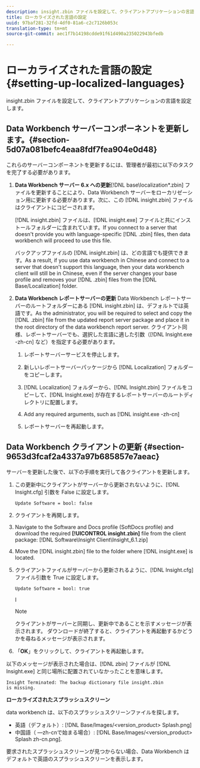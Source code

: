 ```yaml
---
description: insight.zbin ファイルを設定して、クライアントアプリケーションの言語を設定します。
title: ローカライズされた言語の設定
uuid: 97baf281-32fd-4df0-81a6-c2c7126b053c
translation-type: tm+mt
source-git-commit: aec1f7b14198cdde91f61d490a235022943bfedb

---
```



# ローカライズされた言語の設定{#setting-up-localized-languages}

insight.zbin ファイルを設定して、クライアントアプリケーションの言語を設定します。

## Data Workbench サーバーコンポーネントを更新します。{#section-5d07a081befc4eaa8fdf7fea904e0d48}

これらのサーバーコンポーネントを更新するには、管理者が最初に以下のタスクを完了する必要があります。

1. **Data Workbench サーバー 6.x への更新**[!DNL base\localization\*.zbin] ファイルを更新することにより、Data Workbench サーバーをローカリゼーション用に更新する必要があります。次に、この [!DNL insight.zbin] ファイルはクライアントにコピーされます。

   [!DNL insight.zbin] ファイルは、[!DNL insight.exe] ファイルと共にインストールフォルダーに含まれています。If you connect to a server that doesn&#39;t provide you with language-specific [!DNL .zbin] files, then data workbench will proceed to use this file.

   バックアップファイルの [!DNL insight.zbin] は、どの言語でも提供できます。As a result, if you use data workbench in Chinese and connect to a server that doesn&#39;t support this language, then your data workbench client will still be in Chinese, even if the server changes your base profile and removes your [!DNL .zbin] files from the [!DNL Base/Localization] folder.

1. **Data Workbench レポートサーバーの更新** Data Workbench レポートサーバーのルートフォルダーにある [!DNL insight.zbin] は、デフォルトでは英語です。As the administrator, you will be required to select and copy the [!DNL .zbin] file from the updated report server package and place it in the root directory of the data workbench report server. クライアント同様、レポートサーバーでも、選択した言語に適した引数（[!DNL Insight.exe -zh-cn] など）を指定する必要があります。

   1. レポートサーバーサービスを停止します。
   1. 新しいレポートサーバーパッケージから [!DNL Localization] フォルダーをコピーします。
   1. [!DNL Localization] フォルダーから、[!DNL Insight.zbin] ファイルをコピーして、[!DNL Insight.exe] が存在するレポートサーバーのルートディレクトリに配置します。

   1. Add any required arguments, such as [!DNL insight.exe -zh-cn]
   1. レポートサーバーを再起動します。

## Data Workbench クライアントの更新 {#section-9653d3fcaf2a4337a97b685857e7aeac}

サーバーを更新した後で、以下の手順を実行して各クライアントを更新します。

1. この更新中にクライアントがサーバーから更新されないように、[!DNL Insight.cfg] 引数を False に設定します。

   ```
   Update Software = bool: false
   ```

1. クライアントを再開します。
1. Navigate to the Software and Docs profile (SoftDocs profile) and download the required **[!UICONTROL insight.zbin]** file from the client package: [!DNL Software\Insight Client\Insight_6.1.zip]

1. Move the [!DNL insight.zbin] file to the folder where [!DNL insight.exe] is located.

1. クライアントファイルがサーバーから更新されるように、[!DNL Insight.cfg] ファイル引数を True に設定します。

   ```
   Update Software = bool: true
   ```

   I

   >[!NOTE]
   >
   >クライアントがサーバーと同期し、更新中であることを示すメッセージが表示されます。 ダウンロードが終了すると、クライアントを再起動するかどうかを尋ねるメッセージが表示されます。

1. 「**OK**」をクリックして、クライアントを再起動します。

以下のメッセージが表示された場合は、[!DNL zbin] ファイルが [!DNL Insight.exe] と同じ場所に配置されていなかったことを意味します。

```
Insight Terminated: The backup dictionary file insight.zbin 
is missing.
```

**ローカライズされたスプラッシュスクリーン**

data workbench は、以下のスプラッシュスクリーンファイルを探します。

* 英語（デフォルト）: [!DNL Base/Images/<version_product> Splash.png]
* 中国語（ —zh-cnで始まる場合）: [!DNL Base/Images/<version_product> Splash zh-cn.png].

要求されたスプラッシュスクリーンが見つからない場合、Data Workbench はデフォルトで英語のスプラッシュスクリーンを表示します。

<!-- <a id="section_91AE5EF234C14652A7B04082A22629AB"></a> -->

